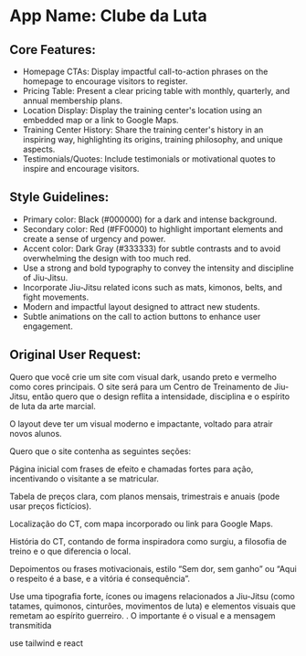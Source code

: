 # **App Name**: Clube da Luta

## Core Features:

- Homepage CTAs: Display impactful call-to-action phrases on the homepage to encourage visitors to register.
- Pricing Table: Present a clear pricing table with monthly, quarterly, and annual membership plans.
- Location Display: Display the training center's location using an embedded map or a link to Google Maps.
- Training Center History: Share the training center's history in an inspiring way, highlighting its origins, training philosophy, and unique aspects.
- Testimonials/Quotes: Include testimonials or motivational quotes to inspire and encourage visitors.

## Style Guidelines:

- Primary color: Black (#000000) for a dark and intense background.
- Secondary color: Red (#FF0000) to highlight important elements and create a sense of urgency and power.
- Accent color: Dark Gray (#333333) for subtle contrasts and to avoid overwhelming the design with too much red.
- Use a strong and bold typography to convey the intensity and discipline of Jiu-Jitsu.
- Incorporate Jiu-Jitsu related icons such as mats, kimonos, belts, and fight movements.
- Modern and impactful layout designed to attract new students.
- Subtle animations on the call to action buttons to enhance user engagement.

## Original User Request:
Quero que você crie um site com visual dark, usando preto e vermelho como cores principais.
O site será para um Centro de Treinamento de Jiu-Jitsu, então quero que o design reflita a intensidade, disciplina e o espírito de luta da arte marcial.

O layout deve ter um visual moderno e impactante, voltado para atrair novos alunos.

Quero que o site contenha as seguintes seções:

Página inicial com frases de efeito e chamadas fortes para ação, incentivando o visitante a se matricular.

Tabela de preços clara, com planos mensais, trimestrais e anuais (pode usar preços fictícios).

Localização do CT, com mapa incorporado ou link para Google Maps.

História do CT, contando de forma inspiradora como surgiu, a filosofia de treino e o que diferencia o local.

Depoimentos ou frases motivacionais, estilo “Sem dor, sem ganho” ou “Aqui o respeito é a base, e a vitória é consequência”.

Use uma tipografia forte, ícones ou imagens relacionados a Jiu-Jitsu (como tatames, quimonos, cinturões, movimentos de luta) e elementos visuais que remetam ao espírito guerreiro.
. O importante é o visual e a mensagem transmitida

use tailwind e react
  